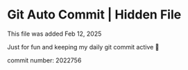 # Git Auto Commit | Hidden File

This file was added Feb 12, 2025

Just for fun and keeping my daily git commit active 🤪

commit number: 2022756
